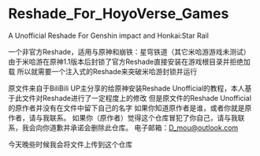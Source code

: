 # Reshade_For_HoyoVerse_Games
A Unofficial Reshade For Genshin impact and Honkai:Star Rail

一个非官方Reshade，适用与原神和崩铁：星穹铁道（其它米哈游游戏未测试）
由于米哈游在原神1.1版本后封锁了官方Reshade直接安装在游戏根目录并拒绝加载
所以就需要一个注入式的Reshade来突破米哈游封锁并运行

原文件来自于BiliBili UP主分享的给原神安装Reshade Unofficial的教程，本人基于此文件对Reshade进行了一定程度上的修改
但是原文件的Reshade Unofficial的原作者并没有在文件中留下自己的名字
如果你知道原作者是谁，或者你就是原作者，请与我联系。
如果你（原作者）觉得这个仓库冒犯了你自己，请与我联系，我会向你道歉并承诺会删除此仓库。
电子邮箱：D_mou@outlook.com

今天晚些时候我会将文件上传到这个仓库
